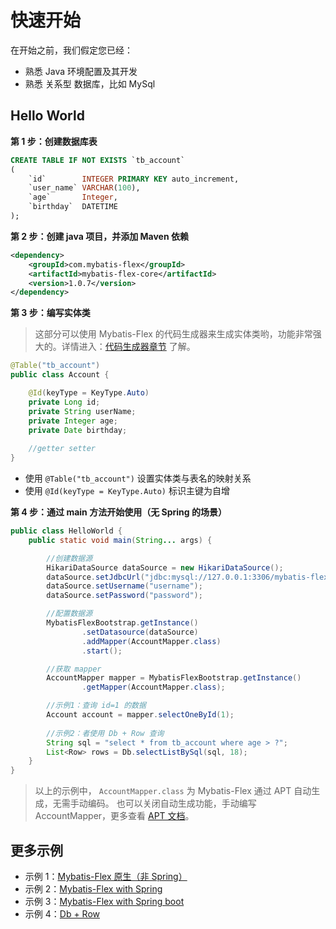 # 快速开始

在开始之前，我们假定您已经：

- 熟悉 Java 环境配置及其开发
- 熟悉 关系型 数据库，比如 MySql

## Hello World

**第 1 步：创建数据库表**

```sql
CREATE TABLE IF NOT EXISTS `tb_account`
(
    `id`        INTEGER PRIMARY KEY auto_increment,
    `user_name` VARCHAR(100),
    `age`       Integer,
    `birthday`  DATETIME
);
```

**第 2 步：创建 java 项目，并添加 Maven 依赖**

```xml
<dependency>
    <groupId>com.mybatis-flex</groupId>
    <artifactId>mybatis-flex-core</artifactId>
    <version>1.0.7</version>
</dependency>
```

**第 3 步：编写实体类**

> 这部分可以使用 Mybatis-Flex 的代码生成器来生成实体类哟，功能非常强大的。详情进入：[代码生成器章节](./codegen.md) 了解。

```java
@Table("tb_account")
public class Account {

    @Id(keyType = KeyType.Auto)
    private Long id;
    private String userName;
    private Integer age;
    private Date birthday;
    
    //getter setter
}
```
- 使用 `@Table("tb_account")` 设置实体类与表名的映射关系
- 使用 `@Id(keyType = KeyType.Auto)` 标识主键为自增

**第 4 步：通过 main 方法开始使用（无 Spring 的场景）**

```java
public class HelloWorld {
    public static void main(String... args) {

        //创建数据源
        HikariDataSource dataSource = new HikariDataSource();
        dataSource.setJdbcUrl("jdbc:mysql://127.0.0.1:3306/mybatis-flex");
        dataSource.setUsername("username");
        dataSource.setPassword("password");

        //配置数据源
        MybatisFlexBootstrap.getInstance()
                .setDatasource(dataSource)
                .addMapper(AccountMapper.class)
                .start();

        //获取 mapper
        AccountMapper mapper = MybatisFlexBootstrap.getInstance()
                .getMapper(AccountMapper.class);

        //示例1：查询 id=1 的数据
        Account account = mapper.selectOneById(1);
        
        //示例2：者使用 Db + Row 查询
        String sql = "select * from tb_account where age > ?";
        List<Row> rows = Db.selectListBySql(sql, 18);
    }
}
```

> 以上的示例中， `AccountMapper.class` 为 Mybatis-Flex 通过 APT 自动生成，无需手动编码。
> 也可以关闭自动生成功能，手动编写 AccountMapper，更多查看 [APT 文档](./apt)。


## 更多示例

- 示例 1：[Mybatis-Flex 原生（非 Spring）](https://gitee.com/mybatis-flex/mybatis-flex/tree/main/mybatis-flex-test/mybatis-flex-native-test)
- 示例 2：[Mybatis-Flex with Spring](https://gitee.com/mybatis-flex/mybatis-flex/tree/main/mybatis-flex-test/mybatis-flex-spring-test)
- 示例 3：[Mybatis-Flex with Spring boot](https://gitee.com/mybatis-flex/mybatis-flex/tree/main/mybatis-flex-test/mybatis-flex-spring-boot-test)
- 示例 4：[Db + Row](https://gitee.com/mybatis-flex/mybatis-flex/blob/main/mybatis-flex-test/mybatis-flex-native-test/src/main/java/com/mybatisflex/test/DbTestStarter.java)